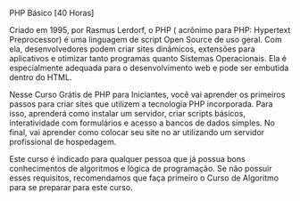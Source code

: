 PHP Básico [40 Horas]

Criado em 1995, por Rasmus Lerdorf, o PHP ( acrônimo para PHP: Hypertext Preprocessor) é uma linguagem de script Open Source de uso geral. Com ela, desenvolvedores podem criar sites dinâmicos, extensões para aplicativos e otimizar tanto programas quanto Sistemas Operacionais. Ela é especialmente adequada para o desenvolvimento web e pode ser embutida dentro do HTML.

Nesse Curso Grátis de PHP para Iniciantes, você vai aprender os primeiros passos para criar sites que utilizem a tecnologia PHP incorporada. Para isso, aprenderá como instalar um servidor, criar scripts básicos, interatividade com formulários e acesso a bancos de dados simples. No final, vai aprender como colocar seu site no ar utilizando um servidor profissional de hospedagem.

Este curso é indicado para qualquer pessoa que já possua bons conhecimentos de algoritmos e lógica de programação. Se não possuir esses requisitos, recomendamos que faça primeiro o Curso de Algoritmo para se preparar para este curso.